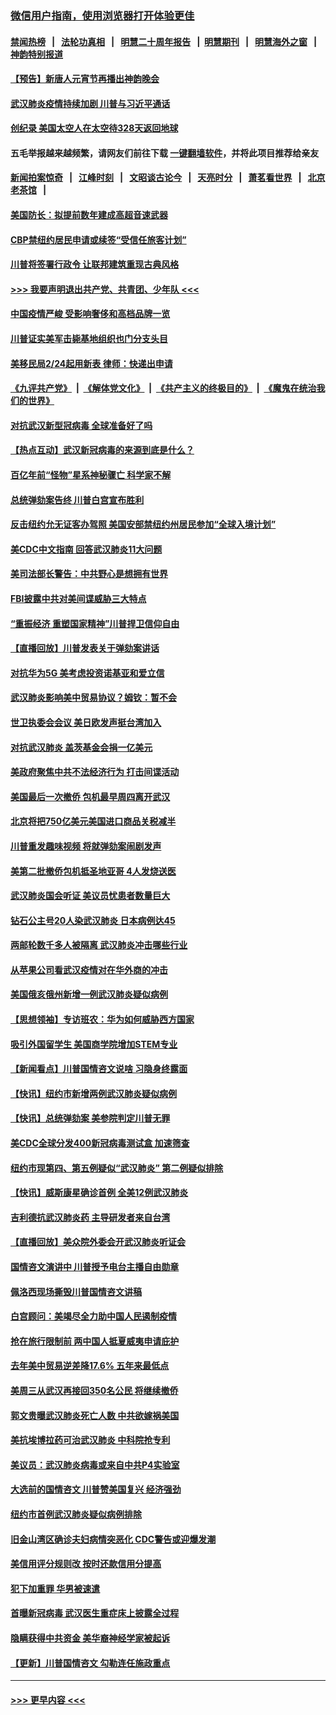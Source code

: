 ### [微信用户指南，使用浏览器打开体验更佳](https://github.com/gfw-breaker/banned-news1/blob/master/indexes/wechat-guide.md?t=0)
#### [禁闻热榜](热点新闻.md?t=0)  &nbsp;&nbsp;|&nbsp;&nbsp; [法轮功真相](https://github.com/gfw-breaker/truth/blob/master/README.md?t=0) &nbsp;&nbsp;|&nbsp;&nbsp; [明慧二十周年报告](https://github.com/gfw-breaker/mh-reports/blob/master/README.md?t=0) &nbsp;&nbsp;|&nbsp;&nbsp;[明慧期刊](https://github.com/gfw-breaker/mh-qikan) &nbsp;&nbsp;|&nbsp;&nbsp; [明慧海外之窗](https://github.com/gfw-breaker/mh-news/blob/master/README.md?t=0) &nbsp;&nbsp;|&nbsp;&nbsp; [神韵特别报道](https://github.com/gfw-breaker/mh-news/blob/master/shenyun.md?t=0)
#### [【预告】新唐人元宵节再播出神韵晚会](../pages/nsc412/n11843192.md?t=02072122) 
#### [武汉肺炎疫情持续加剧 川普与习近平通话](../pages/nsc412/n11851613.md?t=02072122) 
#### [创纪录 美国太空人在太空待328天返回地球](../pages/nsc412/n11851266.md?t=02072122) 
#### 五毛举报越来越频繁，请网友们前往下载 [一键翻墙软件](https://github.com/gfw-breaker/ssr-accounts)，并将此项目推荐给亲友
#### [新闻拍案惊奇](https://github.com/gfw-breaker/banned-news1/blob/master/pages/link4.md) &nbsp;&nbsp;|&nbsp;&nbsp; [江峰时刻](https://github.com/gfw-breaker/banned-news1/blob/master/pages/link4.md) &nbsp;&nbsp;|&nbsp;&nbsp; [文昭谈古论今](https://github.com/gfw-breaker/banned-news1/blob/master/pages/link4.md) &nbsp;&nbsp;|&nbsp;&nbsp; [天亮时分](https://github.com/gfw-breaker/banned-news1/blob/master/pages/link4.md) &nbsp;&nbsp;|&nbsp;&nbsp; [萧茗看世界](https://github.com/gfw-breaker/banned-news1/blob/master/pages/link4.md) &nbsp;&nbsp;|&nbsp;&nbsp; [北京老茶馆](https://github.com/gfw-breaker/banned-news1/blob/master/pages/link4.md) &nbsp;&nbsp;|&nbsp;&nbsp; 
#### [美国防长：拟提前数年建成高超音速武器](../pages/nsc412/n11850959.md?t=02072122) 
#### [CBP禁纽约居民申请或续签“受信任旅客计划”](../pages/nsc412/n11850857.md?t=02072122) 
#### [川普将签署行政令 让联邦建筑重现古典风格](../pages/nsc412/n11850654.md?t=02072122) 
#### [>>> 我要声明退出共产党、共青团、少年队 <<<](https://github.com/begood0513/goodnews/blob/master/quit/letter.md) 
#### [中国疫情严峻 受影响奢侈和高档品牌一览](../pages/nsc412/n11850319.md?t=02072122) 
#### [川普证实美军击毙基地组织也门分支头目](../pages/nsc412/n11850383.md?t=02072122) 
#### [美移民局2/24起用新表 律师：快递出申请](../pages/nsc412/n11848220.md?t=02072122) 
#### [《九评共产党》](https://github.com/begood0513/9ping.md/blob/master/README.md) &nbsp;|&nbsp; [《解体党文化》](../../../../jtdwh.md/blob/master/README.md)  &nbsp;|&nbsp; [《共产主义的终极目的》](../../../../gczydzjmd.md/blob/master/README.md) &nbsp;|&nbsp; [《魔鬼在统治我们的世界》](../../../../mgztzwmdsj.md/blob/master/README.md) 
#### [对抗武汉新型冠病毒 全球准备好了吗](../pages/nsc412/n11850142.md?t=02072122) 
#### [【热点互动】武汉新冠病毒的来源到底是什么？](../pages/nsc412/n11849749.md?t=02072122) 
#### [百亿年前“怪物”星系神秘骤亡 科学家不解](../pages/nsc412/n11849863.md?t=02072122) 
#### [总统弹劾案告终 川普白宫宣布胜利](../pages/nsc412/n11849985.md?t=02072122) 
#### [反击纽约允无证客办驾照  美国安部禁纽约州居民参加“全球入境计划”](../pages/nsc412/n11849828.md?t=02072122) 
#### [美CDC中文指南 回答武汉肺炎11大问题](../pages/nsc412/n11849703.md?t=02072122) 
#### [美司法部长警告：中共野心是想拥有世界](../pages/nsc412/n11849769.md?t=02072122) 
#### [FBI披露中共对美间谍威胁三大特点](../pages/nsc412/n11849700.md?t=02072122) 
#### [“重振经济 重塑国家精神”川普捍卫信仰自由](../pages/nsc412/n11849641.md?t=02072122) 
#### [【直播回放】川普发表关于弹劾案讲话](../pages/nsc412/n11849472.md?t=02072122) 
#### [对抗华为5G 美考虑投资诺基亚和爱立信](../pages/nsc412/n11849510.md?t=02072122) 
#### [武汉肺炎影响美中贸易协议？姆钦：暂不会](../pages/nsc412/n11849497.md?t=02072122) 
#### [世卫执委会会议 美日欧发声挺台湾加入](../pages/nsc412/n11849433.md?t=02072122) 
#### [对抗武汉肺炎 盖茨基金会捐一亿美元](../pages/nsc412/n11848953.md?t=02072122) 
#### [美政府聚焦中共不法经济行为 打击间谍活动](../pages/nsc412/n11849322.md?t=02072122) 
#### [美国最后一次撤侨 包机最早周四离开武汉](../pages/nsc412/n11849395.md?t=02072122) 
#### [北京将把750亿美元美国进口商品关税减半](../pages/nsc412/n11848896.md?t=02072122) 
#### [川普重发趣味视频 将就弹劾案闹剧发声](../pages/nsc412/n11848715.md?t=02072122) 
#### [美第二批撤侨包机抵圣地亚哥 4人发烧送医](../pages/nsc412/n11847923.md?t=02072122) 
#### [武汉肺炎国会听证 美议员忧患者数量巨大](../pages/nsc412/n11844851.md?t=02072122) 
#### [钻石公主号20人染武汉肺炎 日本病例达45](../pages/nsc412/n11847823.md?t=02072122) 
#### [两邮轮数千多人被隔离 武汉肺炎冲击哪些行业](../pages/nsc412/n11847456.md?t=02072122) 
#### [从苹果公司看武汉疫情对在华外商的冲击](../pages/nsc412/n11847586.md?t=02072122) 
#### [美国俄亥俄州新增一例武汉肺炎疑似病例](../pages/nsc412/n11847714.md?t=02072122) 
#### [【思想领袖】专访班农：华为如何威胁西方国家](../pages/nsc412/n11847306.md?t=02072122) 
#### [吸引外国留学生 美国商学院增加STEM专业](../pages/nsc412/n11847417.md?t=02072122) 
#### [【新闻看点】川普国情咨文说啥 习隐身终露面](../pages/nsc412/n11847016.md?t=02072122) 
#### [【快讯】纽约市新增两例武汉肺炎疑似病例](../pages/nsc412/n11847250.md?t=02072122) 
#### [【快讯】总统弹劾案 美参院判定川普无罪](../pages/nsc412/n11847316.md?t=02072122) 
#### [美CDC全球分发400新冠病毒测试盒 加速筛查](../pages/nsc412/n11847260.md?t=02072122) 
#### [纽约市现第四、第五例疑似“武汉肺炎”   第二例疑似排除](../pages/nsc412/n11847332.md?t=02072122) 
#### [【快讯】威斯康星确诊首例 全美12例武汉肺炎](../pages/nsc412/n11847162.md?t=02072122) 
#### [吉利德抗武汉肺炎药 主导研发者来自台湾](../pages/nsc412/n11847064.md?t=02072122) 
#### [【直播回放】美众院外委会开武汉肺炎听证会](../pages/nsc412/n11846727.md?t=02072122) 
#### [国情咨文演讲中 川普授予电台主播自由勋章](../pages/nsc412/n11846815.md?t=02072122) 
#### [佩洛西现场撕毁川普国情咨文讲稿](../pages/nsc412/n11846724.md?t=02072122) 
#### [白宫顾问：美竭尽全力助中国人民遏制疫情](../pages/nsc412/n11846756.md?t=02072122) 
#### [抢在旅行限制前 两中国人抵夏威夷申请庇护](../pages/nsc412/n11846866.md?t=02072122) 
#### [去年美中贸易逆差降17.6% 五年来最低点](../pages/nsc412/n11846755.md?t=02072122) 
#### [美周三从武汉再接回350名公民 将继续撤侨](../pages/nsc412/n11846705.md?t=02072122) 
#### [郭文贵曝武汉肺炎死亡人数 中共欲嫁祸美国](../pages/nsc412/n11846240.md?t=02072122) 
#### [美抗埃博拉药可治武汉肺炎 中科院抢专利](../pages/nsc412/n11846409.md?t=02072122) 
#### [美议员：武汉肺炎病毒或来自中共P4实验室](../pages/nsc412/n11846043.md?t=02072122) 
#### [大选前的国情咨文 川普赞美国复兴 经济强劲](../pages/nsc412/n11845526.md?t=02072122) 
#### [纽约市首例武汉肺炎疑似病例排除](../pages/nsc412/n11844989.md?t=02072122) 
#### [旧金山湾区确诊夫妇病情突恶化 CDC警告或迎爆发潮](../pages/nsc412/n11845730.md?t=02072122) 
#### [美信用评分规则改  按时还款信用分提高](../pages/nsc412/n11845488.md?t=02072122) 
#### [犯下加重罪 华男被速遣](../pages/nsc412/n11845476.md?t=02072122) 
#### [首曝新冠病毒 武汉医生重症床上披露全过程](../pages/nsc412/n11845150.md?t=02072122) 
#### [隐瞒获得中共资金 美华裔神经学家被起诉](../pages/nsc412/n11844879.md?t=02072122) 
#### [【更新】川普国情咨文 勾勒连任施政重点](../pages/nsc412/n11845223.md?t=02072122) 

----
#### [ >>> 更早内容 <<< ](../indexes/nsc412-earlier.md)
